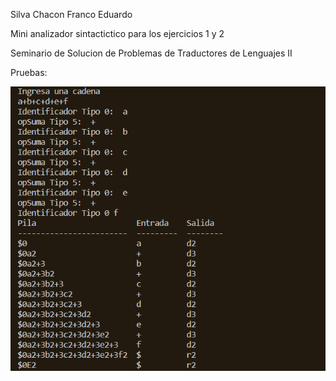 Silva Chacon Franco Eduardo

Mini analizador sintactictico para los ejercicios 1 y 2

Seminario de Solucion de Problemas de Traductores de Lenguajes II

Pruebas:

![Cadena](https://github.com/franco-e-s-c/Sem-Traductores2/blob/31c09ca501b14c3764ffdd966dac7b528ecbf0f2/Mini%20Sintactico/imagenes/1.1.png)
